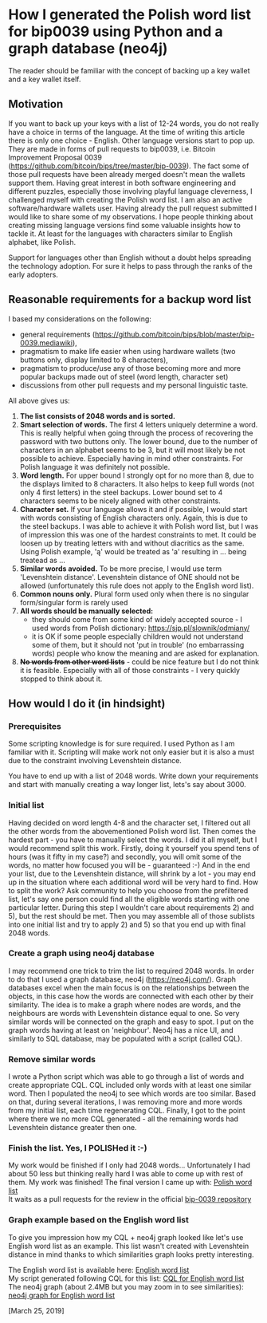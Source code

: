 # How I generated the Polish word list for bip0039 using Python and a graph database (neo4j)

The reader should be familiar with the concept of backing up a key wallet and a key wallet itself.

## Motivation
If you want to back up your keys with a list of 12-24 words, you do not really have a choice in terms of the language.
At the time of writing this article there is only one choice - English. Other language versions start to pop up.
They are made in forms of pull requests to bip0039, i.e. Bitcoin Improvement Proposal 0039
(https://github.com/bitcoin/bips/tree/master/bip-0039). The fact some of those pull requests have been already merged
doesn't mean the wallets support them. Having great interest in both software engineering and different puzzles,
especially those involving playful language cleverness, I challenged myself with creating the Polish word list.
I am also an active software/hardware wallets user. Having already the pull request submitted I would like to share
some of my observations. I hope people thinking about creating missing language versions find some valuable insights
how to tackle it. At least for the languages with characters similar to English alphabet, like Polish.

Support for languages other than English without a doubt helps spreading the technology adoption. For sure it helps
to pass through the ranks of the early adopters.

## Reasonable requirements for a backup word list
I based my considerations on the following:
- general requirements (https://github.com/bitcoin/bips/blob/master/bip-0039.mediawiki),
- pragmatism to make life easier when using hardware wallets (two buttons only, display limited to 8 characters),
- pragmatism to produce/use any of those becoming more and more popular backups made out of steel (word length,
  character set)
- discussions from other pull requests and my personal linguistic taste.

All above gives us:
1. **The list consists of 2048 words and is sorted.**
2. **Smart selection of words.** The first 4 letters uniquely determine a word. This is really helpful when going
through the process of recovering the password with two buttons only. The lower bound, due to the number of characters
in an alphabet seems to be 3, but it will most likely be not possible to achieve. Especially having in mind other
constraints. For Polish language it was definitely not possible.
3. **Word length.** For upper bound I strongly opt for no more than 8, due to the displays limited to 8 characters.
It also helps to keep full words (not only 4 first letters) in the steel backups. Lower bound set to 4 characters seems
to be nicely aligned with other constraints.
4. **Character set.** If your language allows it and if possible, I would start with words consisting of English
characters only. Again, this is due to the steel backups. I was able to achieve it with Polish word list, but I was
of impression this was one of the hardest constraints to met. It could be loosen up by treating letters with and without
diacritics as the same. Using Polish example, 'ą' would be treated as 'a' resulting in ... being treatead as ...
5. **Similar words avoided.** To be more precise, I would use term 'Levenshtein distance'. Levenshtein distance of ONE
should not be allowed (unfortunately this rule does not apply to the English word list).
6. **Common nouns only.** Plural form used only when there is no singular form/singular form is rarely used
7. **All words should be manually selected:**
   - they should come from some kind of widely accepted source - I used words from Polish dictionary:
     https://sjp.pl/slownik/odmiany/
   - it is OK if some people especially children would not understand some of them,
  but it should not 'put in trouble' (no embarrassing words) people who know the meaning and are asked for explanation.
8. **~~No words from other word lists~~** - could be nice feature but I do not think it is feasible. Especially with all
of those constraints - I very quickly stopped to think about it.

## How would I do it (in hindsight)

### Prerequisites
Some scripting knowledge is for sure required. I used Python as I am familiar with it. Scripting will make work not only
easier but it is also a must due to the constraint involving Levenshtein distance.

You have to end up with a list of 2048 words. Write down your requirements and start with manually creating a way longer
list, lets's say about 3000.

### Initial list
Having decided on word length 4-8 and the character set, I filtered out all the other words from the abovementioned
Polish word list. Then comes the hardest part - you have to manually select the words. I did it all myself, but
I would recommend split this work. Firstly, doing it yourself you spend tens of hours (was it fifty in my case?)
and secondly, you will omit some of the words, no matter how focused you will be - guaranteed :-) And in the end
your list, due to the Levenshtein distance, will shrink by a lot - you may end up in the situation where each additional
word will be very hard to find. How to split the work? Ask community to help you choose from the prefiltered list,
let's say one person could find all the eligible words starting with one particular letter. During this step I wouldn't
care about requirements 2) and 5), but the rest should be met. Then you may assemble all of those sublists into one
initial list and try to apply 2) and 5) so that you end up with final 2048 words.

### Create a graph using neo4j database
I may recommend one trick to trim the list to required 2048 words. In order to do that I used a graph database,
neo4j (https://neo4j.com/). Graph databases excel when the main focus is on the relationships between the objects,
in this case how the words are connected with each other by their similarity. The idea is to make a graph where nodes
are words, and the neighbours are words with Levenshtein distance equal to one. So very similar words will be connected
on the graph and easy to spot. I put on the graph words having at least on 'neighbour'. Neo4j has a nice UI,
and similarly to SQL database, may be populated with a script (called CQL).

### Remove similar words
I wrote a Python script which was able to go through a list of words and create appropriate CQL.
CQL included only words with at least one similar word. Then I populated the neo4j to see which words are too similar.
Based on that, during several iterations, I was removing more and more words from my initial list,
each time regenerating CQL. Finally, I got to the point where there we no more CQL generated - all the remaining
words had Levenshtein distance greater then one. 

### Finish the list. Yes, I POLISHed it :-)
My work would be finished if I only had 2048 words...
Unfortunately I had about 50 less but thinking really hard I was able to come up with rest of them. My work was
finished!
The final version I came up with: [Polish word list](./polish.txt)  
It waits as a pull requests for the review in the official [bip-0039 repository ](https://github.com/bitcoin/bips/bip-0039/)

### Graph example based on the English word list
To give you impression how my CQL + neo4j graph looked like let's use English word list as an example.
This list wasn't created with Levenshtein distance in mind thanks to which similarities graph looks pretty interesting.

The English word list is available here: [English word list](https://github.com/bitcoin/bips/blob/master/bip-0039/english.txt)  
My script generated following CQL for this list: [CQL for English word list](./cql_english)  
The neo4j graph (about 2.4MB but you may zoom in to see similarities): [neo4j graph for English word list](./graph_english.png)


[March 25, 2019]
